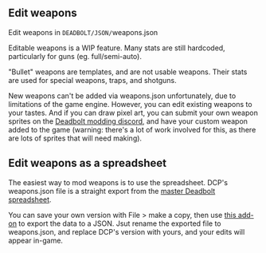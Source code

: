 ## Edit weapons

Edit weapons in `DEADBOLT/JSON/`<span class="color-teal">weapons.json</span>

Editable weapons is a WIP feature. Many stats are still hardcoded, particularly for guns (eg. full/semi-auto).

"Bullet" weapons are templates, and are not usable weapons. Their stats are used for special weapons, traps, and shotguns.

New weapons can't be added via <span class="color-teal">weapons.json</span> unfortunately, due to limitations of the game engine. However, you can edit existing weapons to your tastes. And if you can draw pixel art, you can submit your own weapon sprites on the [Deadbolt modding discord](https://discord.gg/8dqM6xDmrC), and have your custom weapon added to the game (warning: there's a lot of work involved for this, as there are lots of sprites that will need making).

## Edit weapons as a spreadsheet

The easiest way to mod weapons is to use the spreadsheet. DCP's <span class="color-teal">weapons.json</span> file is a straight export from the <a href="https://docs.google.com/spreadsheets/d/1qRyF3laHK2bKYyI552aA5PElzib8ak1FfLNxDId9Lzg/edit#gid=482879943">master Deadbolt spreadsheet</a>.

You can save your own version with File &gt; make a copy, then use [this add-on](https://gsuite.google.com/u/0/marketplace/app/export_sheet_data/903838927001) to export the data to a JSON. Jsut rename the exported file to <span class="color-teal">weapons.json</span>, and replace DCP's version with yours, and your edits will appear in-game.

